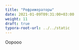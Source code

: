 ```yaml
---
title: "Рефрижераторы"
date: 2021-01-09T09:31:00+03:00
weight: 11
draft: true
typora-root-url: ../../static
---
```


Оорооо